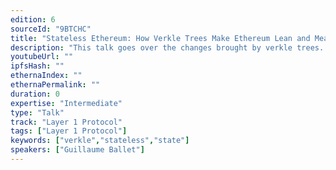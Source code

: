 ```yaml
---
edition: 6
sourceId: "9BTCHC"
title: "Stateless Ethereum: How Verkle Trees Make Ethereum Lean and Mean"
description: "This talk goes over the changes brought by verkle trees. It will give a high-level overview of the technical changes, an update on the implementation of verkle trees, and paint a picture of a stateless Ethereum."
youtubeUrl: ""
ipfsHash: ""
ethernaIndex: ""
ethernaPermalink: ""
duration: 0
expertise: "Intermediate"
type: "Talk"
track: "Layer 1 Protocol"
tags: ["Layer 1 Protocol"]
keywords: ["verkle","stateless","state"]
speakers: ["Guillaume Ballet"]
---
```

